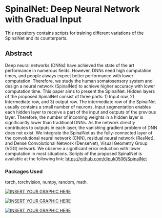 # SpinalNet: Deep Neural Network with Gradual Input

This repository contains scripts for training different variations of the SpinalNet and its counterparts.

## Abstract
Deep neural networks (DNNs) have achieved the state of the art performance in numerous fields. However, DNNs need high computation times, and people always expect better performance with lower computation. Therefore, we study the human somatosensory system and design a neural network (SpinalNet) to achieve higher accuracy with lower computation time. This paper aims to present the SpinalNet. Hidden layers of the proposed SpinalNet consist of three parts: 1) Input row, 2) Intermediate row, and 3) output row. The intermediate row of the SpinalNet usually contains a small number of neurons. Input segmentation enables each hidden layer to receive a part of the input and outputs of the previous layer.  Therefore, the number of incoming weights in a hidden layer is significantly lower than traditional DNNs.  As the network directly contributes to outputs in each layer, the vanishing gradient problem of DNN does not exist. We integrate the SpinalNet as the fully-connected layer of the convolutional neural network (CNN), residual neural network (ResNet), and Dense Convolutional Network (DenseNet), Visual Geometry Group (VGG) network. We observe a significant error reduction with lower computation in most situations. Scripts of the proposed SpinalNet is available at the following link: https://github.com/dipuk0506/SpinalNet 

### Packages Used

torch,
torchvision,
numpy,
random,
math.

[![INSERT YOUR GRAPHIC HERE](https://github.com/dipuk0506/SpinalNet/blob/master/Human_sensory.png)]()

[![INSERT YOUR GRAPHIC HERE](https://github.com/dipuk0506/SpinalNet/blob/master/SNArch2.png)]()

[![INSERT YOUR GRAPHIC HERE](https://github.com/dipuk0506/SpinalNet/blob/master/UA_one_layer.png)]()


